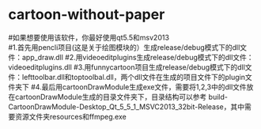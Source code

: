 # cartoon-without-paper
#如果想要使用该软件，你最好使用qt5.5和msv2013  
#1.首先用pencli项目(这是关于绘图模块的）生成release/debug模式下的dll文件：app_draw.dll
#2.用videoeditplugins生成release/debug模式下的dll文件：videoeditplugins.dll
#3.用funnycartoon项目生成release/debug模式下的dll文件：lefttoolbar.dll和toptoolbal.dll，两个dll文件在生成的项目文件下的plugin文件夹下
#4.最后用cartoonDrawModule生成exe文件，需要将1,2,3中的dll文件放在cartoonDrawModule生成的目录文件夹下，目录结构可以参考
build-CartoonDrawModule-Desktop_Qt_5_5_1_MSVC2013_32bit-Release，其中需要资源文件夹resources和ffmpeg.exe
